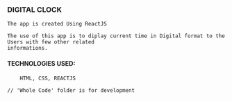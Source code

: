 ### DIGITAL CLOCK 

    The app is created Using ReactJS

    The use of this app is to diplay current time in Digital format to the Users with few other related 
    informations.

 #### TECHNOLOGIES USED: 
    
        HTML, CSS, REACTJS

    // 'Whole Code' folder is for development
